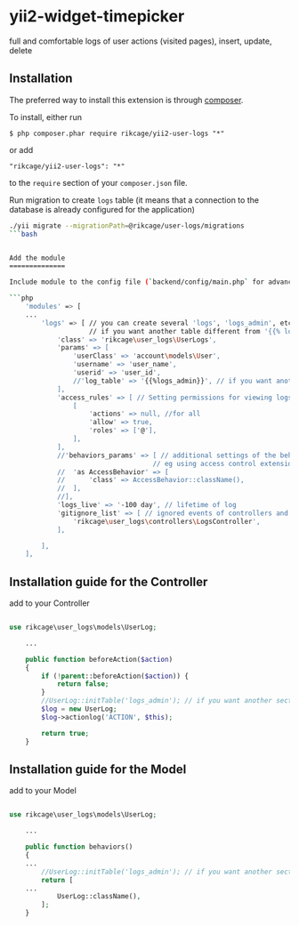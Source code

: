 yii2-widget-timepicker
======================

full and comfortable logs of user actions (visited pages), insert, update, delete

## Installation

The preferred way to install this extension is through [composer](http://getcomposer.org/download/).

To install, either run

```
$ php composer.phar require rikcage/yii2-user-logs "*"
```

or add

```
"rikcage/yii2-user-logs": "*"
```
to the ```require``` section of your `composer.json` file.

Run migration to create `logs` table (it means that a connection to the database is already configured for the application)

```bash
./yii migrate --migrationPath=@rikcage/user-logs/migrations
```bash


Add the module
==============

Include module to the config file (`backend/config/main.php` for advanced app or `config/web.php` and `config/console` for basic app)

```php
	'modules' => [
    ...
		'logs' => [ // you can create several 'logs', 'logs_admin', etc. sections
                    // if you want another table different from '{{% logs}} or several tables
			'class' => 'rikcage\user_logs\UserLogs',
			'params' => [
				'userClass' => 'account\models\User',
				'username' => 'user_name',
				'userid' => 'user_id',
				//'log_table' => '{{%logs_admin}}', // if you want another table different from '{{% logs}}'
			],
			'access_rules' => [ // Setting permissions for viewing logs (http://your_site/logs/logs)
				[
					'actions' => null, //for all
					'allow' => true,
					'roles' => ['@'],
				],
            ],
			//'behaviors_params' => [ // additional settings of the behaviors () method for Logic Controller,
                                    // eg using access control extensions.
			//	'as AccessBehavior' => [
			//		'class' => AccessBehavior::className(),
			//	],
			//],
			'logs_live' => '-100 day', // lifetime of log
			'gitignore_list' => [ // ignored events of controllers and models.
				'rikcage\user_logs\controllers\LogsController',
			],

		],
	],
```

## Installation guide for the Controller

add to your Controller

```php

use rikcage\user_logs\models\UserLog;

    ...

	public function beforeAction($action)
	{
		if (!parent::beforeAction($action)) {
			return false;
		}
		//UserLog::initTable('logs_admin'); // if you want another section with settings different from 'logs' model
		$log = new UserLog;
		$log->actionlog('ACTION', $this);

		return true;
	}
```

## Installation guide for the Model

add to your Model

```php

use rikcage\user_logs\models\UserLog;

    ...

	public function behaviors()
	{
    ...
        //UserLog::initTable('logs_admin'); // if you want another section with settings different from 'logs' model
		return [
    ...
			UserLog::className(),
		];
	}
```
